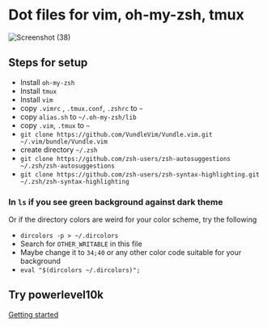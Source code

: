 # Dot files for vim, oh-my-zsh, tmux

![Screenshot (38)](https://user-images.githubusercontent.com/16856932/108633338-c04ca980-7499-11eb-813d-0cd11ae91477.png)

## Steps for setup

- Install `oh-my-zsh`
- Install `tmux`
- Install `vim`
- copy `.vimrc` , `.tmux.conf`, `.zshrc` to `~`
- copy `alias.sh` to `~/.oh-my-zsh/lib`
- copy `.vim`, `.tmux` to `~`
- `git clone https://github.com/VundleVim/Vundle.vim.git ~/.vim/bundle/Vundle.vim`
- create directory `~/.zsh`
- `git clone https://github.com/zsh-users/zsh-autosuggestions ~/.zsh/zsh-autosuggestions`
- `git clone https://github.com/zsh-users/zsh-syntax-highlighting.git ~/.zsh/zsh-syntax-highlighting`

### In `ls` if you see green background against dark theme

Or if the directory colors are weird for your color scheme, try the following

- `dircolors -p > ~/.dircolors`
- Search for `OTHER_WRITABLE` in this file
- Maybe change it to `34;40` or any other color code suitable for your background
- `eval "$(dircolors ~/.dircolors)";`

## Try powerlevel10k

[Getting started](https://github.com/romkatv/powerlevel10k#manual)
